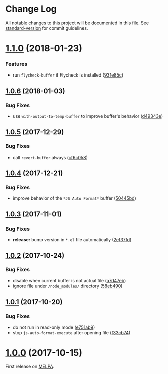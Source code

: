 <!-- markdownlint-disable -->
# Change Log

All notable changes to this project will be documented in this file. See [standard-version](https://github.com/conventional-changelog/standard-version) for commit guidelines.

<a name="1.1.0"></a>
# [1.1.0](https://github.com/ybiquitous/js-auto-format-mode/compare/1.0.6...1.1.0) (2018-01-23)


### Features

* run `flycheck-buffer` if Flycheck is installed ([931e85c](https://github.com/ybiquitous/js-auto-format-mode/commit/931e85c))



<a name="1.0.6"></a>
## [1.0.6](https://github.com/ybiquitous/js-auto-format-mode/compare/1.0.5...1.0.6) (2018-01-03)


### Bug Fixes

* use `with-output-to-temp-buffer` to improve buffer's behavior ([d49343e](https://github.com/ybiquitous/js-auto-format-mode/commit/d49343e))



<a name="1.0.5"></a>
## [1.0.5](https://github.com/ybiquitous/js-auto-format-mode/compare/1.0.4...1.0.5) (2017-12-29)


### Bug Fixes

* call `revert-buffer` always ([cf6c058](https://github.com/ybiquitous/js-auto-format-mode/commit/cf6c058))



<a name="1.0.4"></a>
## [1.0.4](https://github.com/ybiquitous/js-auto-format-mode/compare/1.0.3...1.0.4) (2017-12-21)


### Bug Fixes

* improve behavior of the `*JS Auto Format*` buffer ([50445bd](https://github.com/ybiquitous/js-auto-format-mode/commit/50445bd))



<a name="1.0.3"></a>
## [1.0.3](https://github.com/ybiquitous/js-auto-format-mode/compare/1.0.2...1.0.3) (2017-11-01)


### Bug Fixes

* **release:** bump version in `*.el` file automatically ([2ef37fd](https://github.com/ybiquitous/js-auto-format-mode/commit/2ef37fd))



<a name="1.0.2"></a>
## [1.0.2](https://github.com/ybiquitous/js-auto-format-mode/compare/1.0.1...1.0.2) (2017-10-24)


### Bug Fixes

* disable when current buffer is not actual file ([a7d47eb](https://github.com/ybiquitous/js-auto-format-mode/commit/a7d47eb))
* ignore file under `/node_modules/` directory ([58eb490](https://github.com/ybiquitous/js-auto-format-mode/commit/58eb490))



<a name="1.0.1"></a>
## [1.0.1](https://github.com/ybiquitous/js-auto-format-mode/compare/1.0.0...1.0.1) (2017-10-20)


### Bug Fixes

* do not run in read-only mode ([e751ab9](https://github.com/ybiquitous/js-auto-format-mode/commit/e751ab9))
* stop `js-auto-format-execute` after opening file ([f33cb74](https://github.com/ybiquitous/js-auto-format-mode/commit/f33cb74))



<a name="1.0.0"></a>
# [1.0.0](https://github.com/ybiquitous/js-auto-format-mode/releases/tag/1.0.0) (2017-10-15)

First release on [MELPA](https://melpa.org/).
